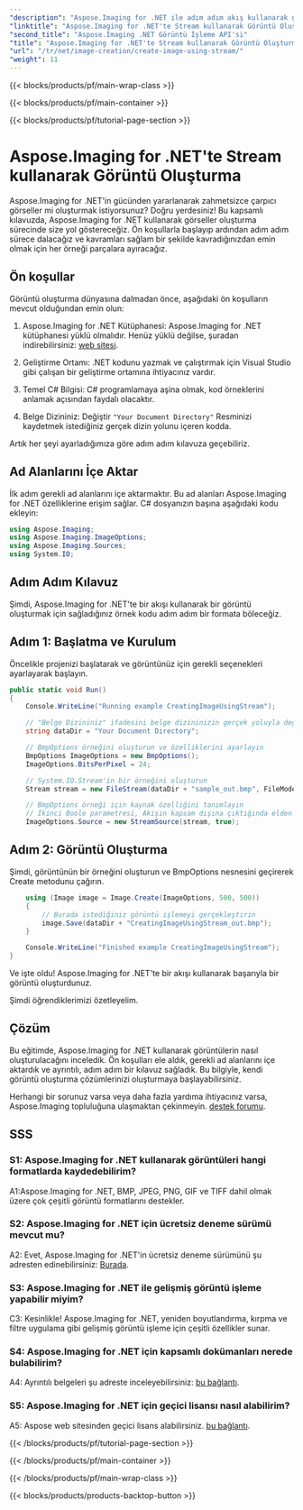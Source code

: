 ```yaml
---
"description": "Aspose.Imaging for .NET ile adım adım akış kullanarak görüntü oluşturmayı öğrenin. Kapsamlı kılavuz, ön koşullar ve SSS dahildir."
"linktitle": "Aspose.Imaging for .NET'te Stream kullanarak Görüntü Oluşturma"
"second_title": "Aspose.Imaging .NET Görüntü İşleme API'si"
"title": "Aspose.Imaging for .NET'te Stream kullanarak Görüntü Oluşturma"
"url": "/tr/net/image-creation/create-image-using-stream/"
"weight": 11
---
```


{{< blocks/products/pf/main-wrap-class >}}

{{< blocks/products/pf/main-container >}}

{{< blocks/products/pf/tutorial-page-section >}}

# Aspose.Imaging for .NET'te Stream kullanarak Görüntü Oluşturma

Aspose.Imaging for .NET'in gücünden yararlanarak zahmetsizce çarpıcı görseller mi oluşturmak istiyorsunuz? Doğru yerdesiniz! Bu kapsamlı kılavuzda, Aspose.Imaging for .NET kullanarak görseller oluşturma sürecinde size yol göstereceğiz. Ön koşullarla başlayıp ardından adım adım sürece dalacağız ve kavramları sağlam bir şekilde kavradığınızdan emin olmak için her örneği parçalara ayıracağız.

## Ön koşullar

Görüntü oluşturma dünyasına dalmadan önce, aşağıdaki ön koşulların mevcut olduğundan emin olun:

1. Aspose.Imaging for .NET Kütüphanesi: Aspose.Imaging for .NET kütüphanesi yüklü olmalıdır. Henüz yüklü değilse, şuradan indirebilirsiniz: [web sitesi](https://releases.aspose.com/imaging/net/).

2. Geliştirme Ortamı: .NET kodunu yazmak ve çalıştırmak için Visual Studio gibi çalışan bir geliştirme ortamına ihtiyacınız vardır.

3. Temel C# Bilgisi: C# programlamaya aşina olmak, kod örneklerini anlamak açısından faydalı olacaktır.

4. Belge Dizininiz: Değiştir `"Your Document Directory"` Resminizi kaydetmek istediğiniz gerçek dizin yolunu içeren kodda.

Artık her şeyi ayarladığımıza göre adım adım kılavuza geçebiliriz.

## Ad Alanlarını İçe Aktar

İlk adım gerekli ad alanlarını içe aktarmaktır. Bu ad alanları Aspose.Imaging for .NET özelliklerine erişim sağlar. C# dosyanızın başına aşağıdaki kodu ekleyin:

```csharp
using Aspose.Imaging;
using Aspose.Imaging.ImageOptions;
using Aspose.Imaging.Sources;
using System.IO;
```

## Adım Adım Kılavuz

Şimdi, Aspose.Imaging for .NET'te bir akışı kullanarak bir görüntü oluşturmak için sağladığınız örnek kodu adım adım bir formata böleceğiz.

## Adım 1: Başlatma ve Kurulum

Öncelikle projenizi başlatarak ve görüntünüz için gerekli seçenekleri ayarlayarak başlayın.

```csharp
public static void Run()
{
    Console.WriteLine("Running example CreatingImageUsingStream");

    // "Belge Dizininiz" ifadesini belge dizininizin gerçek yoluyla değiştirin.
    string dataDir = "Your Document Directory";

    // BmpOptions örneğini oluşturun ve özelliklerini ayarlayın
    BmpOptions ImageOptions = new BmpOptions();
    ImageOptions.BitsPerPixel = 24;

    // System.IO.Stream'in bir örneğini oluşturun
    Stream stream = new FileStream(dataDir + "sample_out.bmp", FileMode.Create);

    // BmpOptions örneği için kaynak özelliğini tanımlayın
    // İkinci Boole parametresi, Akışın kapsam dışına çıktığında elden çıkarılıp çıkarılmayacağını belirler
    ImageOptions.Source = new StreamSource(stream, true);
```

## Adım 2: Görüntü Oluşturma

Şimdi, görüntünün bir örneğini oluşturun ve BmpOptions nesnesini geçirerek Create metodunu çağırın.

```csharp
    using (Image image = Image.Create(ImageOptions, 500, 500))
    {
        // Burada istediğiniz görüntü işlemeyi gerçekleştirin
        image.Save(dataDir + "CreatingImageUsingStream_out.bmp");
    }

    Console.WriteLine("Finished example CreatingImageUsingStream");
}
```

Ve işte oldu! Aspose.Imaging for .NET'te bir akışı kullanarak başarıyla bir görüntü oluşturdunuz.

Şimdi öğrendiklerimizi özetleyelim.

## Çözüm

Bu eğitimde, Aspose.Imaging for .NET kullanarak görüntülerin nasıl oluşturulacağını inceledik. Ön koşulları ele aldık, gerekli ad alanlarını içe aktardık ve ayrıntılı, adım adım bir kılavuz sağladık. Bu bilgiyle, kendi görüntü oluşturma çözümlerinizi oluşturmaya başlayabilirsiniz.

Herhangi bir sorunuz varsa veya daha fazla yardıma ihtiyacınız varsa, Aspose.Imaging topluluğuna ulaşmaktan çekinmeyin. [destek forumu](https://forum.aspose.com/).

## SSS

### S1: Aspose.Imaging for .NET kullanarak görüntüleri hangi formatlarda kaydedebilirim?

A1:Aspose.Imaging for .NET, BMP, JPEG, PNG, GIF ve TIFF dahil olmak üzere çok çeşitli görüntü formatlarını destekler.

### S2: Aspose.Imaging for .NET için ücretsiz deneme sürümü mevcut mu?

A2: Evet, Aspose.Imaging for .NET'in ücretsiz deneme sürümünü şu adresten edinebilirsiniz: [Burada](https://releases.aspose.com/).

### S3: Aspose.Imaging for .NET ile gelişmiş görüntü işleme yapabilir miyim?

C3: Kesinlikle! Aspose.Imaging for .NET, yeniden boyutlandırma, kırpma ve filtre uygulama gibi gelişmiş görüntü işleme için çeşitli özellikler sunar.

### S4: Aspose.Imaging for .NET için kapsamlı dokümanları nerede bulabilirim?

A4: Ayrıntılı belgeleri şu adreste inceleyebilirsiniz: [bu bağlantı](https://reference.aspose.com/imaging/net/).

### S5: Aspose.Imaging for .NET için geçici lisansı nasıl alabilirim?

A5: Aspose web sitesinden geçici lisans alabilirsiniz. [bu bağlantı](https://purchase.aspose.com/temporary-license/).


{{< /blocks/products/pf/tutorial-page-section >}}

{{< /blocks/products/pf/main-container >}}

{{< /blocks/products/pf/main-wrap-class >}}

{{< blocks/products/products-backtop-button >}}
